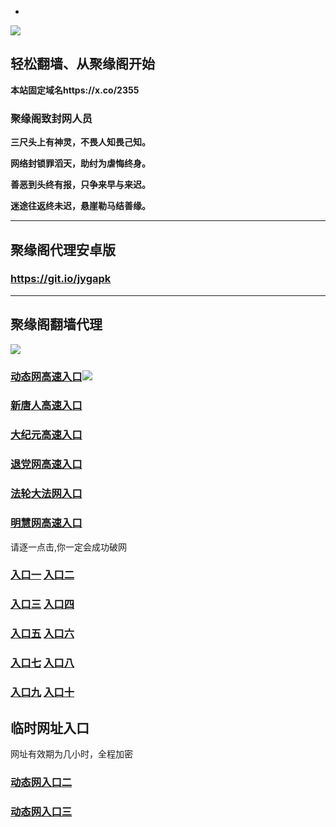 * 
![](https://raw.githubusercontent.com/hao369/a/master/j.jpg)



## 轻松翻墙、从聚缘阁开始

**本站固定域名https://x.co/2355**

### 聚缘阁致封网人员

**三尺头上有神灵，不畏人知畏己知。**

**网络封锁罪滔天，助纣为虐悔终身。**

**善恶到头终有报，只争来早与来迟。**

**迷途往返终未迟，悬崖勒马结善缘。**

***



##  聚缘阁代理安卓版

### https://git.io/jygapk


***



## 聚缘阁翻墙代理 

![](https://raw.githubusercontent.com/hao369/a/master/wx2.jpg)

### [动态网高速入口](https://q4t1rzaw2d.execute-api.ap-northeast-2.amazonaws.com/36587/?id=2)![](https://raw.githubusercontent.com/hao369/a/master/jygdl.gif)

### [新唐人高速入口](https://q4t1rzaw2d.execute-api.ap-northeast-2.amazonaws.com/36587/?id=5)

### [大纪元高速入口](https://q4t1rzaw2d.execute-api.ap-northeast-2.amazonaws.com/36587/?id=7)

### [退党网高速入口](https://q4t1rzaw2d.execute-api.ap-northeast-2.amazonaws.com/36587/?id=8)

### [法轮大法网入口](https://q4t1rzaw2d.execute-api.ap-northeast-2.amazonaws.com/36587/?id=15)

### [明慧网高速入口](https://q4t1rzaw2d.execute-api.ap-northeast-2.amazonaws.com/36587/?id=3)

请逐一点击,你一定会成功破网

### **[入口一](http://x.co/2244)** **[入口二](http://x.co/3824)**


### **[入口三](https://s3.eu-central-1.amazonaws.com/jyg3/index.html)**  **[入口四](https://s3-ap-southeast-1.amazonaws.com/jyg4/index.html)**

### **[入口五](https://s3.ap-south-1.amazonaws.com/jyg5/index.html)**  **[入口六](https://s3-us-west-1.amazonaws.com/jyg6/index.html)**


###  **[入口七](https://s3-us-west-2.amazonaws.com/jyg7/index.html)**  **[入口八](https://s3-eu-west-1.amazonaws.com/jyg8/index.html)**


###  **[入口九](https://s3-ap-northeast-1.amazonaws.com/jyg9/index.html)**  **[入口十](https://s3.amazonaws.com/dtw/index.html)**



## 临时网址入口 

网址有效期为几小时，全程加密

### [动态网入口二](https://x.co/ddg)

### [动态网入口三](https://x.co/ddf)



